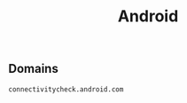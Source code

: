 


<h1 align="center">Android</h1>  

<br>

## Domains


```html
connectivitycheck.android.com
```  

